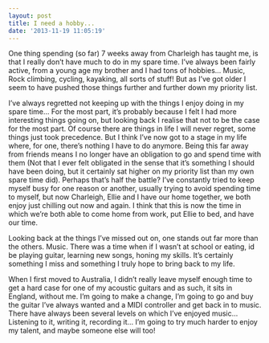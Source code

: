 ```yaml
---
layout: post
title: I need a hobby...
date: '2013-11-19 11:05:19'
---
```


<p>One thing spending (so far) 7 weeks away from Charleigh has taught me, is that I really don&rsquo;t have much to do in my spare time. I&rsquo;ve always been fairly active, from a young age my brother and I had tons of hobbies&hellip; Music, Rock climbing, cycling, kayaking, all sorts of stuff! But as I&rsquo;ve got older I seem to have pushed those things further and further down my priority list.<!--more--></p>
<p>I&rsquo;ve always regretted not keeping up with the things I enjoy doing in my spare time&hellip; For the most part, it&rsquo;s probably because I felt I had more interesting things going on, but looking back I realise that not to be the case for the most part. Of course there are things in life I will never regret, some things just took precedence. But I think I&rsquo;ve now got to a stage in my life where, for one, there&rsquo;s nothing I have to do anymore. Being this far away from friends means I no longer have an obligation to go and spend time with them (Not that I ever felt obligated in the sense that it&rsquo;s something I should have been doing, but it certainly sat higher on my priority list than my own spare time did). Perhaps that&rsquo;s half the battle? I&rsquo;ve constantly tried to keep myself busy for one reason or another, usually trying to avoid spending time to myself, but now Charleigh, Ellie and I have our home together, we both enjoy just chilling out now and again. I think that this is now the time in which we&rsquo;re both able to come home from work, put Ellie to bed, and have our time. </p>
<p>Looking back at the things I&rsquo;ve missed out on, one stands out far more than the others. Music. There was a time when if I wasn&rsquo;t at school or eating, id be playing guitar, learning new songs, honing my skills. It&rsquo;s certainly something I miss and something I truly hope to bring back to my life.</p>
<p>When I first moved to Australia, I didn&rsquo;t really leave myself enough time to get a hard case for one of my acoustic guitars and as such, it sits in England, without me. I&rsquo;m going to make a change, I&rsquo;m going to go and buy the guitar I&rsquo;ve always wanted and a MIDI controller and get back in to music. There have always been several levels on which I&rsquo;ve enjoyed music&hellip; Listening to it, writing it, recording it&hellip; I&rsquo;m going to try much harder to enjoy my talent, and maybe someone else will too!</p>
